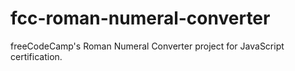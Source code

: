 # fcc-roman-numeral-converter
freeCodeCamp's Roman Numeral Converter project for JavaScript certification.
